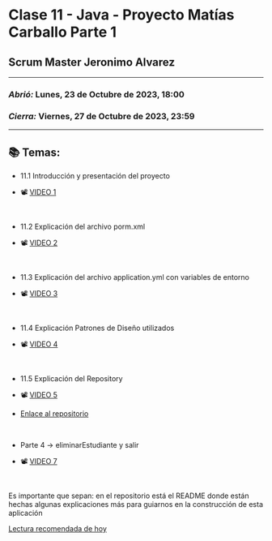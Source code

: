 # Clase 11 - Java - Proyecto Matías Carballo Parte 1
## Scrum Master Jeronimo Alvarez

---

### *Abrió:* Lunes, 23 de Octubre de 2023, 18:00
### *Cierra:* Viernes, 27 de Octubre de 2023, 23:59

---

## 📚 Temas:

- 11.1 Introducción y presentación del proyecto

- 📽 [VIDEO 1](https://drive.google.com/file/d/15tHg2kKAaRtU-A8WZA4TVUb5M0mTfLfj/view)

<br>

- 11.2 Explicación del archivo porm.xml

- 📽 [VIDEO 2](https://drive.google.com/file/d/1v2OnpFSJWAhPz479Epr-N4k0HP1bHuFb/view)

<br>

- 11.3 Explicación del archivo application.yml con variables de entorno

- 📽 [VIDEO 3](https://drive.google.com/file/d/1X1GCed6CMSge1AY1zjLfNAKlzM7gZen0/view)

<br>

- 11.4 Explicación Patrones de Diseño utilizados

- 📽 [VIDEO 4](https://drive.google.com/file/d/1C4c82XA1ff3Z8yozAXJUabtfPpaEuuh5/view)

<br>

- 11.5 Explicación del Repository

- 📽 [VIDEO 5](https://drive.google.com/file/d/1BfDYKsfQFWBbBxtuEiTKaxfHqBdfYFUf/view)

- [Enlace al repositorio](https://github.com/lokywolf2295/ToDo_Front_-_API)

<br>

- Parte 4 -> eliminarEstudiante y salir

- 📽 [VIDEO 7](https://drive.google.com/file/d/1oRth7xeDx2iTmnbPBlNgxC6Psh6jsWN5/view)

<br>

Es importante que sepan: en el repositorio está el README donde están hechas algunas explicaciones más para guiarnos en la construcción de esta aplicación

[Lectura recomendada de hoy](https://ed.team/blog/servidores-vs-serverless-cual-es-la-mejor-opcion?utm_source=brevo&utm_campaign=%20Newsletter%20151%20%20servidores%20vs%20serverless&utm_medium=email)

<br>
